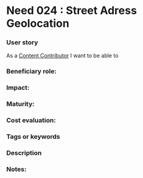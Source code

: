 # Need 024 : Street Adress Geolocation 

### User story

As a [Content Contributor](https://github.com/MEPP-team/RICT/blob/master/Doc/Devel/Needs/Roles.md#content-contributor) I want to be able to 

### Beneficiary role: 

### Impact: 

### Maturity:

### Cost evaluation:

### Tags or keywords

### Description

### Notes:

